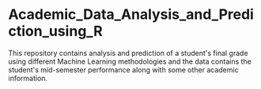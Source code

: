 # Academic_Data_Analysis_and_Prediction_using_R
This repository contains analysis and prediction of a student's final grade using different Machine Learning methodologies and  the data  contains the student's mid-semester performance along with some other  academic information.
